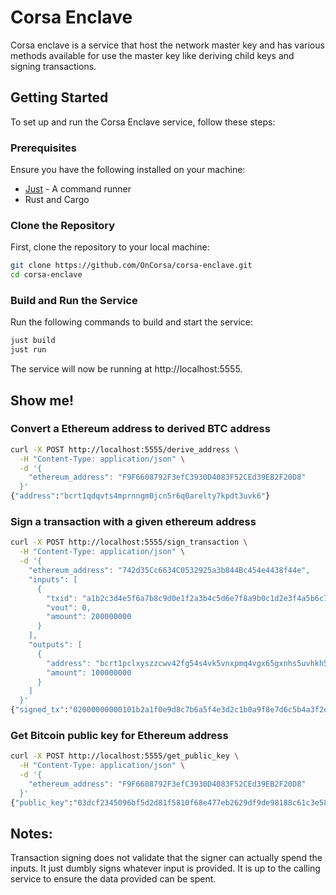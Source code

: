 # Corsa Enclave

Corsa enclave is a service that host the network master key and has various methods available for use the master key like deriving child keys and signing transactions.

## Getting Started

To set up and run the Corsa Enclave service, follow these steps:

### Prerequisites

Ensure you have the following installed on your machine:

- [Just](https://just.systems/) - A command runner
- Rust and Cargo

### Clone the Repository

First, clone the repository to your local machine:

```sh
git clone https://github.com/OnCorsa/corsa-enclave.git
cd corsa-enclave
```

### Build and Run the Service
Run the following commands to build and start the service:
```sh
just build
just run
```
The service will now be running at http://localhost:5555.

## Show me!

### Convert a Ethereum address to derived BTC address
```sh
curl -X POST http://localhost:5555/derive_address \
  -H "Content-Type: application/json" \
  -d '{
    "ethereum_address": "F9F6608792F3efC3930D4083F52CEd39EB2F20D8" 
  }'
{"address":"bcrt1qdqvts4mprnngm0jcn5r6q0arelty7kpdt3uvk6"}
```

### Sign a transaction with a given ethereum address
```sh
curl -X POST http://localhost:5555/sign_transaction \
  -H "Content-Type: application/json" \
  -d '{
    "ethereum_address": "742d35Cc6634C0532925a3b844Bc454e4438f44e",
    "inputs": [
      {
        "txid": "a1b2c3d4e5f6a7b8c9d0e1f2a3b4c5d6e7f8a9b0c1d2e3f4a5b6c7d8e9f0a1b2",
        "vout": 0,
        "amount": 200000000
      }
    ],
    "outputs": [
      {
        "address": "bcrt1pclxyszzcwv42fg54s4vk5vnxpmq4vgx65gxnhs5uvhkh5eg8t6qsntwfvu",
        "amount": 100000000
      }
    ]
  }'
{"signed_tx":"02000000000101b2a1f0e9d8c7b6a5f4e3d2c1b0a9f8e7d6c5b4a3f2e1d0c9b8a7f6e5d4c3b2a10000000000ffffffff0100e1f505000000001600140d1c9c02a7be9ba8b8842804feb961481ce6561b02473045022100bfc808079442fdb4f95ba0347d0ab1a2001f2426bd506461e323dd195a04bdfc02204cf8b1d3f67ed7d90f78de9c00c62123f641a412698a960e95a074586a54d762210231c69428e898cdce91bd3c82b32d052f842f0db39c08fd13c994f50ad38d4b8f00000000"}
```

### Get Bitcoin public key for Ethereum address
```sh
curl -X POST http://localhost:5555/get_public_key \
  -H "Content-Type: application/json" \
  -d '{
    "ethereum_address": "F9F6608792F3efC3930D4083F52CEd39EB2F20D8"
  }'
{"public_key":"03dcf2345096bf5d2d81f5810f68e477eb2629df9de98188c61c3e587935387f0c"}
```

## Notes:
Transaction signing does not validate that the signer can actually spend the inputs. It just dumbly signs whatever input is provided. It is up to the calling service to ensure the data provided can be spent.
